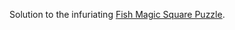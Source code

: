 Solution to the infuriating [Fish Magic Square Puzzle](http://www.mastermindtoys.com/Tropical-Fish-Magic-Square-Puzzle-36-Pieces.aspx).
